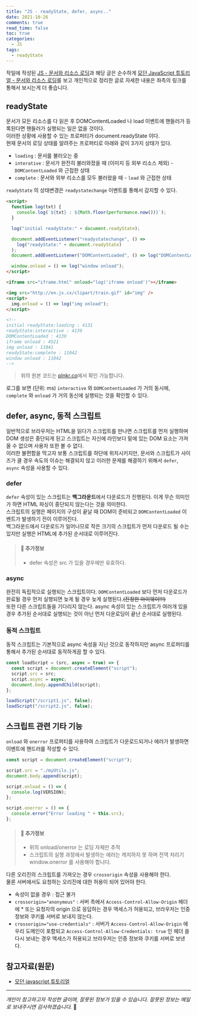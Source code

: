 ```yaml
---
title: "JS - readyState, defer, async.."
date: 2021-10-26
comments: true
read_time: false
toc: true
categories:
  - JS
tags:
  - readyState
---
```


작일에 작성된 [JS - 문서와 리소스 로딩](./2021-10-25-js-document-loading.md)과 해당 글은 순수하게 [모던 JavaScript 튜토리얼 - 문서와 리소스 로딩](https://ko.javascript.info/loading)를 보고 개인적으로 정리한 글로 자세한 내용은 좌측의 링크를 통해서 보시는게 더 좋습니다.

## readyState

문서가 모든 리소스를 다 읽은 후 DOMContentLoaded 나 load 이벤트에 핸들러가 등록된다면 핸들러가 실행되는 일은 없을 것이다.  
이러한 상황에 사용할 수 있는 프로퍼티가 document.readyState 이다.  
현재 문서의 로딩 상태를 알려주는 프로퍼티로 아래와 같이 3가지 상태가 있다.

- `loading` : 문서를 불러오는 중
- `interative` : 문서가 완전히 불러와졌을 때 (이미지 등 외부 리소스 제외) - `DOMContentLoaded` 와 근접한 상태
- `complete` : 문서와 외부 리소스를 모두 불러왔을 때 - `load` 와 근접한 상태

`readyState` 의 상태변경은 `readystatechange` 이벤트를 통해서 감지할 수 있다.

```html
<script>
  function log(txt) {
    console.log(`${txt} : ${Math.floor(performance.now())}`);
  }

  log("initial readyState:" + document.readyState);

  document.addEventListener("readystatechange", () =>
    log("readyState:" + document.readyState)
  );
  document.addEventListener("DOMContentLoaded", () => log("DOMContentLoaded"));

  window.onload = () => log("window onload");
</script>

<iframe src="iframe.html" onload="log('iframe onload')"></iframe>

<img src="http://en.js.cx/clipart/train.gif" id="img" />
<script>
  img.onload = () => log("img onload");
</script>

<!-- 
initial readyState:loading : 4131  
readyState:interactive : 4139  
DOMContentLoaded : 4139  
iframe onload : 4521  
img onload : 11041 
readyState:complete : 11042 
window onload : 11042 
-->
```

> 위의 원본 코드는 [plnkr.co](https://plnkr.co/edit/sX1w7BGpMxfCERwq?p=preview&preview)에서 확인 가능합니다.

로그를 보면 (단위: ms) `interactive` 와 `DOMContentLoaded` 가 거의 동시에, `complete` 와 `onload` 가 거의 동신에 실행되는 것을 확인할 수 있다.

## defer, async, 동적 스크립트

일반적으로 브라우저는 HTML을 읽다가 스크립트를 만나면 스크립트를 먼저 실행하며 DOM 생성은 중단되게 된고 스크립트는 자신에 라인보다 밑에 있는 DOM 요소는 가져올 수 없으며 사용자 또한 볼 수 없다.  
이러한 불편함을 막고자 보통 스크립트를 하단에 위치시키지만, 문서와 스크립트가 사이즈가 클 경우 속도의 이슈는 해결되지 않고 이러한 문제를 해결하기 위해서 `defer`, `async` 속성을 사용할 수 있다.

### defer

`defer` 속성이 있는 스크립트는 **백그라운드**에서 다운로드가 진행된다. 이게 무슨 의미인가 하면 HTML 파싱이 중단되지 않는다는 것을 의미한다.  
스크립트의 실행은 페이지의 구성이 끝날 때 DOM이 준비되고 `DOMContentLoaded` 이벤트가 발생하기 전이 이루어진다.  
백그라운드에서 다운로드가 일어나므로 작은 크기의 스크립트가 먼저 다운로드 될 수는 있지만 실행은 HTML에 추가된 순서대로 이루어진다.

> #### 🚦 추가정보
>
> - defer 속성은 src 가 있을 경우에만 유효하다.

### async

완전히 독립적으로 실행되는 스크립트이다. `DOMContentLoaded` 보다 먼저 다운로드가 완료될 경우 먼저 실행되면 늦게 될 경우 늦게 실행된다.~~(진정한 마이웨이!!!)~~  
또한 다른 스크립트들을 기다리지 않는다. async 속성이 있는 스크립트가 여러개 있을 경우 추가된 순서대로 실행되는 것이 아닌 먼저 다운로딩이 끝난 순서대로 실행된다.

### 동적 스크립트

동적 스크립트는 기본적으로 async 속성을 지닌 것으로 동작하지만 async 프로퍼티를 통해서 추가된 순서대로 동작하게끔 할 수 있다.

```js
const loadScript = (src, async = true) => {
  const script = document.createElement("script");
  script.src = src;
  script.async = async;
  document.body.appendChild(script);
};

loadScript("/script1.js", false);
loadScript("/script2.js", false);
```

## 스크립트 관련 기타 기능

`onload` 와 `onerror` 프로퍼티를 사용하여 스크립트가 다운로드되거나 에러가 발생하면 이벤트에 핸드러를 작성할 수 있다.

```js
const script = document.createElement("script");

script.src = "./myUtils.js";
document.body.append(script);

script.onload = () => {
  console.log(VERSION);
};

script.onerror = () => {
  console.error("Error loading " + this.src);
};
```

> #### 🚦 추가정보
>
> - 위의 onload/onerror 는 로딩 자체만 추적
> - 스크립트의 실행 과정에서 발생하는 에러는 캐치하지 못 하며 전역 처리기 window.onerror 를 사용해야 합니다.

다른 오리진의 스크립트를 가져오는 경우 `crossorigin` 속성을 사용해야 한다.  
물론 서버에서도 요청하는 오리진에 대한 허용이 되어 있어야 한다.

- 속성이 없을 경우 : 접근 불가
- `crossorigin="anonymous"` : 서버 측에서 `Access-Control-Allow-Origin` 헤더에 \* 또는 요청자의 origin 으로 응답하는 경우 액세스가 허용되고, 브라우저는 인증 정보와 쿠키를 서버로 보내지 않는다.
- `crossorigin="use-credentials"` : 서버가 `Access-Control-Allow-Origin` 에 우리 도메인이 포함되고 `Access-Control-Allow-Credentials: true` 인 헤더 을 다시 보내는 경우 액세스가 허용되고 브라우저는 인증 정보와 쿠키를 서버로 보낸다.

## 참고자료(원문)

- [모던 javascript 튜토리얼](https://ko.javascript.info/loading)

<hr/>

_개인이 참고하고자 작성한 글이며, 잘못된 정보가 있을 수 있습니다. 잘못된 정보는 메일로 보내주시면 감사하겠습니다._ 🙏
